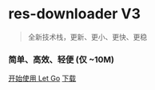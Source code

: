 # res-downloader V3

> 全新技术栈，更新、更小、更快、更稳

### 简单、高效、轻便 (仅 ~10M)


[开始使用 Let Go](/README.md)
[下载](/README.md)